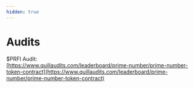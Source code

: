 ```yaml
---
hidden: true
---
```


# Audits

$PRFI Audit:\
[https://www.quillaudits.com/leaderboard/prime-number/prime-number-token-contract](https://www.quillaudits.com/leaderboard/prime-number/prime-number-token-contract)
